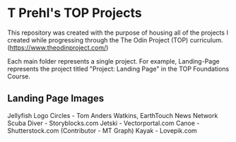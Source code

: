 # T Prehl's TOP Projects

This repository was created with the purpose of housing all of the projects I created while progressing through the The Odin Project (TOP) curriculum. (https://www.theodinproject.com/)

Each main folder represents a single project. For example, Landing-Page represents the project titled "Project: Landing Page" in the TOP Foundations Course.

## Landing Page Images
Jellyfish Logo Circles - Tom Anders Watkins, EarthTouch News Network
Scuba Diver - Storyblocks.com
Jetski - Vectorportal.com
Canoe - Shutterstock.com (Contributor - MT Graph)
Kayak - Lovepik.com